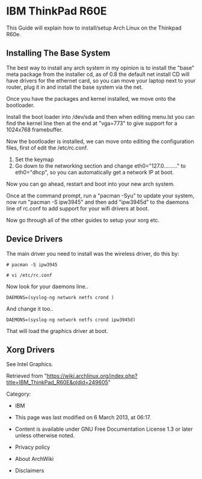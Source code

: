 IBM ThinkPad R60E
=================

This Guide will explain how to install/setup Arch Linux on the Thinkpad
R60e.

Installing The Base System
--------------------------

The best way to install any arch system in my opinion is to install the
"base" meta package from the installer cd, as of 0.8 the default net
install CD will have drivers for the ethernet card, so you can move your
laptop next to your router, plug it in and install the base system via
the net.

Once you have the packages and kernel installed, we move onto the
bootloader.

Install the boot loader into /dev/sda and then when editing menu.lst you
can find the kernel line then at the end at "vga=773" to give support
for a 1024x768 framebuffer.

Now the bootloader is installed, we can move onto editing the
configuration files, first of edit the /etc/rc.conf.

1.  Set the keymap
2.  Go down to the networking section and change eth0="127.0........."
    to eth0="dhcp", so you can automatically get a network IP at boot.

Now you can go ahead, restart and boot into your new arch system.

Once at the command prompt, run a "pacman -Syu" to update your system,
now run "pacman -S ipw3945" and then add "ipw3945d" to the daemons line
of rc.conf to add support for your wifi drivers at boot.

Now go through all of the other guides to setup your xorg etc.

Device Drivers
--------------

The main driver you need to install was the wireless driver, do this by:

    # pacman -S ipw3945

    # vi /etc/rc.conf

Now look for your daemons line..

    DAEMONS=(syslog-ng network netfs crond )

And change it too..

    DAEMONS=(syslog-ng network netfs crond ipw3945d)

That will load the graphics driver at boot.

Xorg Drivers
------------

See Intel Graphics.

Retrieved from
"https://wiki.archlinux.org/index.php?title=IBM_ThinkPad_R60E&oldid=249605"

Category:

-   IBM

-   This page was last modified on 6 March 2013, at 06:17.
-   Content is available under GNU Free Documentation License 1.3 or
    later unless otherwise noted.
-   Privacy policy
-   About ArchWiki
-   Disclaimers

